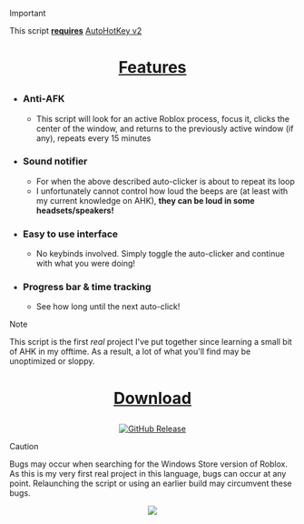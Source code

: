 > [!IMPORTANT]
> This script **<ins>requires</ins>** [AutoHotKey v2](https://autohotkey.com/download/ahk-v2.exe)

# <p align=center><ins>**Features**</ins></p>
- ### Anti-AFK
  - This script will look for an active Roblox process, focus it, clicks the center of the window, and returns to the previously active window (if any), repeats every 15 minutes
- ### Sound notifier
  - For when the above described auto-clicker is about to repeat its loop
  - I unfortunately cannot control how loud the beeps are (at least with my current knowledge on AHK), **they can be loud in some headsets/speakers!**
- ### Easy to use interface
  - No keybinds involved. Simply toggle the auto-clicker and continue with what you were doing!
- ### Progress bar & time tracking
  - See how long until the next auto-click!
> [!NOTE]
> This script is the first *real* project I've put together since learning a small bit of AHK in my offtime. As a result, a lot of what you'll find may be unoptimized or sloppy.

# <p align=center><ins>**Download**</ins></p>
<div align="center">
  
[![GitHub Release](https://img.shields.io/github/v/release/WoahItsJeebus/Roblox-Anti-AFK?sort=semver&display_name=release&style=for-the-badge&label=Latest)](https://github.com/WoahItsJeebus/Roblox-Anti-AFK/releases/latest)
</div>

> [!CAUTION]
> Bugs may occur when searching for the Windows Store version of Roblox.
> As this is my very first real project in this language, bugs can occur at any point. Relaunching the script or using an earlier build may circumvent these bugs.

<p align="center">
  <img src="https://github.com/user-attachments/assets/c9791d5a-3d4b-4967-8ff5-236e4a45f6a6">
</p>
